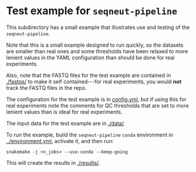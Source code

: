 # Test example for `seqneut-pipeline`

This subdirectory has a small example that illustrates use and testing of the `seqneut-pipeline`.

Note that this is a small example designed to run quickly, so the datasets are smaller than real ones and some thresholds have been relaxed to more lenient values in the YAML configuration than should be done for real experiments.

Also, note that the FASTQ files for the test example are contained in [./fastqs/](fastqs) to make it self contained---for real experiments, you would **not** track the FASTQ files in the repo.

The configuration for the test example is in [config.yml](config.yml), but if using this for real experiments note the comments for QC thresholds that are set to more lenient values than is ideal for real experiments.

The input data for the test example are in [./data/](data).

To run the example, build the `seqneut-pipeline` `conda` environment in [../environment.yml](../environment.yml), activate it, and then run:

    snakemake -j <n_jobs> --use-conda --keep-going

This will create the results in [./results/](results).
